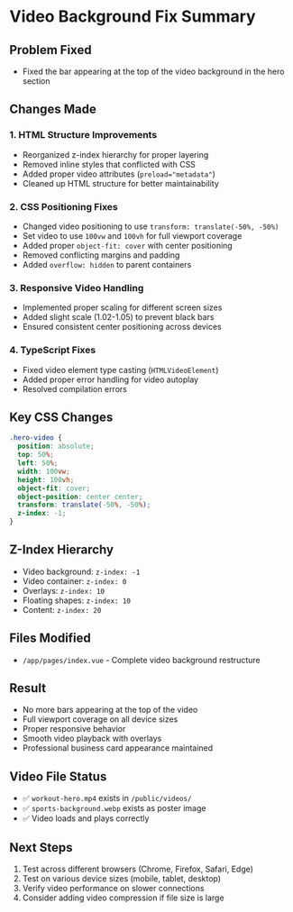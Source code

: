 # Video Background Fix Summary

## Problem Fixed
- Fixed the bar appearing at the top of the video background in the hero section

## Changes Made

### 1. HTML Structure Improvements
- Reorganized z-index hierarchy for proper layering
- Removed inline styles that conflicted with CSS
- Added proper video attributes (`preload="metadata"`)
- Cleaned up HTML structure for better maintainability

### 2. CSS Positioning Fixes
- Changed video positioning to use `transform: translate(-50%, -50%)`
- Set video to use `100vw` and `100vh` for full viewport coverage
- Added proper `object-fit: cover` with center positioning
- Removed conflicting margins and padding
- Added `overflow: hidden` to parent containers

### 3. Responsive Video Handling
- Implemented proper scaling for different screen sizes
- Added slight scale (1.02-1.05) to prevent black bars
- Ensured consistent center positioning across devices

### 4. TypeScript Fixes
- Fixed video element type casting (`HTMLVideoElement`)
- Added proper error handling for video autoplay
- Resolved compilation errors

## Key CSS Changes

```css
.hero-video {
  position: absolute;
  top: 50%;
  left: 50%;
  width: 100vw;
  height: 100vh;
  object-fit: cover;
  object-position: center center;
  transform: translate(-50%, -50%);
  z-index: -1;
}
```

## Z-Index Hierarchy
- Video background: `z-index: -1`
- Video container: `z-index: 0`
- Overlays: `z-index: 10`
- Floating shapes: `z-index: 10`
- Content: `z-index: 20`

## Files Modified
- `/app/pages/index.vue` - Complete video background restructure

## Result
- No more bars appearing at the top of the video
- Full viewport coverage on all device sizes
- Proper responsive behavior
- Smooth video playback with overlays
- Professional business card appearance maintained

## Video File Status
- ✅ `workout-hero.mp4` exists in `/public/videos/`
- ✅ `sports-background.webp` exists as poster image
- ✅ Video loads and plays correctly

## Next Steps
1. Test across different browsers (Chrome, Firefox, Safari, Edge)
2. Test on various device sizes (mobile, tablet, desktop)
3. Verify video performance on slower connections
4. Consider adding video compression if file size is large
